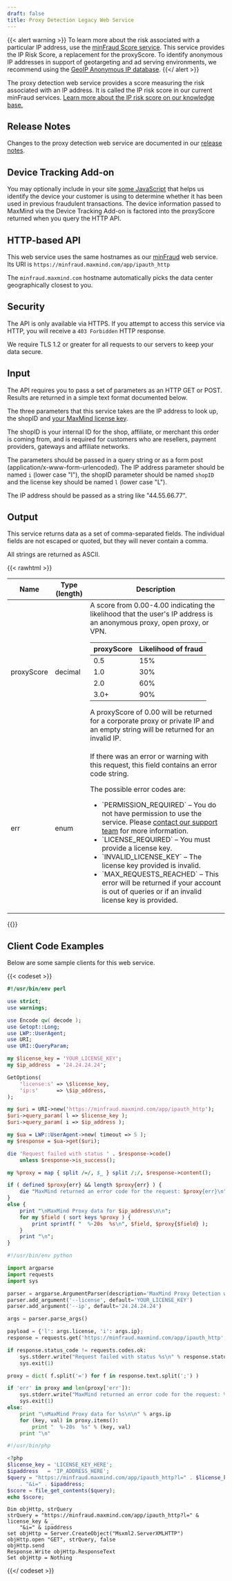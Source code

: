 ```yaml
---
draft: false
title: Proxy Detection Legacy Web Service
---
```


{{< alert warning >}} To learn more about the risk associated with a particular
IP address, use the [minFraud Score service](/minfraud/evaluate-a-transaction/).
This service provides the IP Risk Score, a replacement for the proxyScore. To
identify anonymous IP addresses in support of geotargeting and ad serving
environments, we recommend using the
[GeoIP Anonymous IP database](https://www.maxmind.com/en/geoip2-anonymous-ip-database).
{{</ alert >}}

The proxy detection web service provides a score measuring the risk associated
with an IP address. It is called the IP risk score in our current minFraud
services.
[Learn more about the IP risk score on our knowledge base.](https://support.maxmind.com/knowledge-base/articles/minfraud-ip-risk-score)

## Release Notes

Changes to the proxy detection web service are documented in our
[release notes](/minfraud/release-notes).

## Device Tracking Add-on

You may optionally include in your site
[some JavaScript](/minfraud/track-devices) that helps us identify the device
your customer is using to determine whether it has been used in previous
fraudulent transactions. The device information passed to MaxMind via the Device
Tracking Add-on is factored into the proxyScore returned when you query the HTTP
API.

## HTTP-based API

This web service uses the same hostnames as our [minFraud](/minfraud) web
service. Its URI is `https://minfraud.maxmind.com/app/ipauth_http`

The `minfraud.maxmind.com` hostname automatically picks the data center
geographically closest to you.

## Security

The API is only available via HTTPS. If you attempt to access this service via
HTTP, you will receive a `403 Forbidden` HTTP response.

We require TLS 1.2 or greater for all requests to our servers to keep your data
secure.

## Input

The API requires you to pass a set of parameters as an HTTP GET or POST. Results
are returned in a simple text format documented below.

The three parameters that this service takes are the IP address to look up, the
shopID and
[your MaxMind license key](https://www.maxmind.com/en/accounts/current/license-key).

The shopID is your internal ID for the shop, affiliate, or merchant this order
is coming from, and is required for customers who are resellers, payment
providers, gateways and affiliate networks.

The parameters should be passed in a query string or as a form post
(application/x-www-form-urlencoded). The IP address parameter should be named
`i` (lower case "I"), the shopID parameter should be named `shopID` and the
license key should be named `l` (lower case "L").

The IP address should be passed as a string like "44.55.66.77".

## Output

This service returns data as a set of comma-separated fields. The individual
fields are not escaped or quoted, but they will never contain a comma.

All strings are returned as ASCII.

{{< rawhtml >}}

<div class="table">
  <table>
    <thead>
      <tr>
        <th>Name</th>
        <th>Type (length)</th>
        <th>Description</th>
      </tr>
    </thead>
    <tbody>
      <tr>
        <td>proxyScore</td>
        <td>decimal</td>
        <td>
          A score from 0.00-4.00 indicating the likelihood that the user's IP
          address is an anonymous proxy, open proxy, or VPN.
          <table>
            <thead>
              <tr>
                <th>proxyScore</th>
                <th>Likelihood of fraud</th>
              </tr>
            </thead>
            <tbody>
              <tr>
                <td>0.5</td>
                <td>15%</td>
              </tr>
              <tr>
                <td>1.0</td>
                <td>30%</td>
              </tr>
              <tr>
                <td>2.0</td>
                <td>60%</td>
              </tr>
              <tr>
                <td>3.0+</td>
                <td>90%</td>
              </tr>
            </tbody>
          </table>
          A proxyScore of 0.00 will be returned for a corporate proxy or private
          IP and an empty string will be returned for an invalid IP.
        </td>
      </tr>
      <tr>
        <td>err</td>
        <td>enum</td>
        <td>
          <p>
            If there was an error or warning with this request, this field
            contains an error code string.
          </p>
          <p>The possible error codes are:</p>
          <ul>
            <li>
              `PERMISSION_REQUIRED` – You do not have permission to use the
              service. Please
              <a href="https://support.maxmind.com/hc/en-us/requests/new"
                >contact our support team</a
              >
              for more information.
            </li>
            <li>`LICENSE_REQUIRED` – You must provide a license key.</li>
            <li>
              `INVALID_LICENSE_KEY` – The license key provided is invalid.
            </li>
            <li>
              `MAX_REQUESTS_REACHED` – This error will be returned if your
              account is out of queries or if an invalid license key is
              provided.
            </li>
          </ul>
        </td>
      </tr>
    </tbody>
  </table>
</div>
{{</ rawhtml >}}

## Client Code Examples

Below are some sample clients for this web service.

{{< codeset >}}

```perl
#!/usr/bin/env perl

use strict;
use warnings;

use Encode qw( decode );
use Getopt::Long;
use LWP::UserAgent;
use URI;
use URI::QueryParam;

my $license_key = 'YOUR_LICENSE_KEY';
my $ip_address  = '24.24.24.24';

GetOptions(
    'license:s' => \$license_key,
    'ip:s'      => \$ip_address,
);

my $uri = URI->new('https://minfraud.maxmind.com/app/ipauth_http');
$uri->query_param( l => $license_key );
$uri->query_param( i => $ip_address );

my $ua = LWP::UserAgent->new( timeout => 5 );
my $response = $ua->get($uri);

die 'Request failed with status ' . $response->code()
    unless $response->is_success();

my %proxy = map { split /=/, $_ } split /;/, $response->content();

if ( defined $proxy{err} && length $proxy{err} ) {
    die "MaxMind returned an error code for the request: $proxy{err}\n";
}
else {
    print "\nMaxMind Proxy data for $ip_address\n\n";
    for my $field ( sort keys %proxy ) {
        print sprintf( "  %-20s  %s\n", $field, $proxy{$field} );
    }
    print "\n";
}
```

```python
#!/usr/bin/env python

import argparse
import requests
import sys

parser = argparse.ArgumentParser(description='MaxMind Proxy Detection web service client')
parser.add_argument('--license', default='YOUR_LICENSE_KEY')
parser.add_argument('--ip', default='24.24.24.24')

args = parser.parse_args()

payload = {'l': args.license, 'i': args.ip};
response = requests.get('https://minfraud.maxmind.com/app/ipauth_http', params=payload)

if response.status_code != requests.codes.ok:
    sys.stderr.write("Request failed with status %s\n" % response.status_code)
    sys.exit(1)

proxy = dict( f.split('=') for f in response.text.split(';') )

if 'err' in proxy and len(proxy['err']):
    sys.stderr.write("MaxMind returned an error code for the request: %s\n" % proxy['err'])
    sys.exit(1)
else:
    print "\nMaxMind Proxy data for %s\n\n" % args.ip
    for (key, val) in proxy.items():
        print "  %-20s  %s" % (key, val)
    print "\n"
```

```php
#!/usr/bin/php

<?php
$license_key = 'LICENSE_KEY_HERE';
$ipaddress   = 'IP_ADDRESS_HERE';
$query = "https://minfraud.maxmind.com/app/ipauth_http?l=" . $license_key
    . "&i=" . $ipaddress;
$score = file_get_contents($query);
echo $score;
```

```vb.net
Dim objHttp, strQuery
strQuery = "https://minfraud.maxmind.com/app/ipauth_http?l=" & license_key & _
    "&i=" & ipaddress
set objHttp = Server.CreateObject("Msxml2.ServerXMLHTTP")
objHttp.open "GET", strQuery, false
objHttp.send
Response.Write objHttp.ResponseText
Set objHttp = Nothing
```

{{</ codeset >}}
